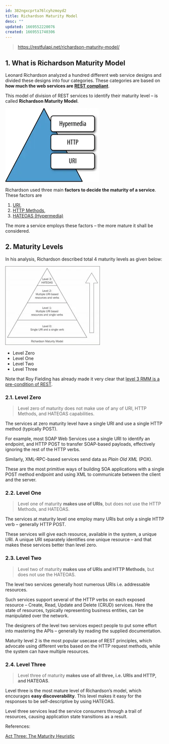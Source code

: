 ```yaml
---
id: 382ngxcprta76lcyhzmoyd2
title: Richardson Maturity Model
desc: ""
updated: 1669552220076
created: 1669551740306
---
```


> https://restfulapi.net/richardson-maturity-model/

## 1. What is Richardson Maturity Model

Leonard Richardson analyzed a hundred different web service designs and divided these designs into four categories. These categories are based on **how much the web services are [REST compliant](https://restfulapi.net/rest-architectural-constraints/)**.

This model of division of REST services to identify their maturity level – is called **Richardson Maturity Model**.

![The levels of maturity according to Richardson’s model](assets/images/back-end/richardson-maturity-model-0.webp)

Richardson used three main **factors to decide the maturity of a service**. These factors are

1. [URI](https://restfulapi.net/resource-naming/),
2. [HTTP Methods](https://restfulapi.net/http-methods/),
3. [HATEOAS (Hypermedia)](https://restfulapi.net/hateoas/)

The more a service employs these factors – the more mature it shall be considered.

## 2. Maturity Levels

In his analysis, Richardson described total 4 maturity levels as given below:

![Richardson Maturity Model](assets/images/back-end/richardson-maturity-model-1.webp)

- Level Zero
- Level One
- Level Two
- Level Three

Note that Roy Fielding has already made it very clear that [level 3 RMM is a pre-condition of REST](http://roy.gbiv.com/untangled/2008/rest-apis-must-be-hypertext-driven).

### 2.1. Level Zero

> Level zero of maturity does not make use of any of URI, HTTP Methods, and HATEOAS capabilities.

The services at zero maturity level have a single URI and use a single HTTP method (typically POST).

For example, most SOAP Web Services use a single URI to identify an endpoint, and HTTP POST to transfer SOAP-based payloads, effectively ignoring the rest of the HTTP verbs.

Similarly, XML-RPC-based services send data as _Plain Old XML_ (POX).

These are the most primitive ways of building SOA applications with a single POST method endpoint and using XML to communicate between the client and the server.

### 2.2. Level One

> Level one of maturity **makes use of URIs**, but does not use the HTTP Methods, and HATEOAS.

The services at maturity level one employ many URIs but only a single HTTP verb – generally HTTP POST.

These services will give each resource, available in the system, a unique URI. A unique URI separately identifies one unique resource – and that makes these services better than level zero.

### 2.3. Level Two

> Level two of maturity **makes use of URIs and HTTP Methods**, but does not use the HATEOAS.

The level two services generally host numerous URIs i.e. addressable resources.

Such services support several of the HTTP verbs on each exposed resource – Create, Read, Update and Delete (CRUD) services. Here the state of resources, typically representing business entities, can be manipulated over the network.

The designers of the level two services expect people to put some effort into mastering the APIs – generally by reading the supplied documentation.

Maturity level 2 is the most popular usecase of REST principles, which advocate using different verbs based on the HTTP request methods, while the system can have multiple resources.

### 2.4. Level Three

> Level three of maturity **makes use of all three, i.e. URIs and HTTP, and HATEOAS**.

Level three is the most mature level of Richardson’s model, which encourages **easy discoverability**. This level makes it easy for the responses to be self-descriptive by using HATEOAS.

Level three services lead the service consumers through a trail of resources, causing application state transitions as a result.

References:

[Act Three: The Maturity Heuristic](https://www.crummy.com/writing/speaking/2008-QCon/act3.html)
